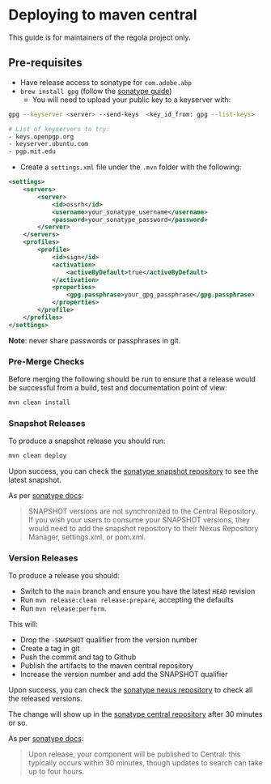 # Deploying to maven central

This guide is for maintainers of the regola project only.

## Pre-requisites

- Have release access to sonatype for `com.adobe.abp`
- `brew install gpg` (follow the [sonatype guide](https://central.sonatype.org/publish/requirements/gpg/))
    - You will need to upload your public key to a keyserver with:
```sh
gpg --keyserver <server> --send-keys  <key_id_from: gpg --list-keys>

# List of keyservers to try:
- keys.openpgp.org
- keyserver.ubuntu.com
- pgp.mit.edu
```


- Create a `settings.xml` file under the `.mvn` folder with the following:

```xml
<settings>
    <servers>
        <server>
            <id>ossrh</id>
            <username>your_sonatype_username</username>
            <password>your_sonatype_password</password>
        </server>
    </servers>
    <profiles>
        <profile>
            <id>sign</id>
            <activation>
                <activeByDefault>true</activeByDefault>
            </activation>
            <properties>
                <gpg.passphrase>your_gpg_passphrase</gpg.passphrase>
            </properties>
        </profile>
    </profiles>
</settings>
```

**Note**: never share passwords or passphrases in git.

### Pre-Merge Checks

Before merging the following should be run to ensure that a release would be successful from a build, test and documentation point of view:

```sh
mvn clean install
```

### Snapshot Releases

To produce a snapshot release you should run:

```sh
mvn clean deploy
```

Upon success, you can check the [sonatype snapshot repository](https://oss.sonatype.org/content/repositories/snapshots/com/adobe/abp/regola/) to see the latest snapshot.

As per [sonatype docs](https://central.sonatype.org/publish/publish-maven/#performing-a-snapshot-deployment):

> SNAPSHOT versions are not synchronized to the Central Repository. 
> If you wish your users to consume your SNAPSHOT versions, 
> they would need to add the snapshot repository to their Nexus Repository Manager, settings.xml, or pom.xml.

### Version Releases

To produce a release you should:

- Switch to the `main` branch and ensure you have the latest `HEAD` revision
- Run `mvn release:clean release:prepare`, accepting the defaults
- Run `mvn release:perform`.

This will:
- Drop the `-SNAPSHOT` qualifier from the version number
- Create a tag in git
- Push the commit and tag to Github
- Publish the artifacts to the maven central repository
- Increase the version number and add the SNAPSHOT qualifier

Upon success, you can check the [sonatype nexus repository](https://oss.sonatype.org/#nexus-search;quick~regola) to check all the released versions.

The change will show up in the [sonatype central repository](https://central.sonatype.com/artifact/com.adobe.abp/regola) after 30 minutes or so.

As per [sonatype docs](https://central.sonatype.org/publish/publish-guide/#releasing-to-central):

> Upon release, your component will be published to Central: this typically occurs within 30 minutes, 
> though updates to search can take up to four hours.
